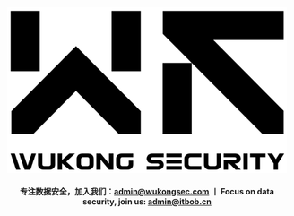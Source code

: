 <div align="center">
  <a href="https://wukongsec.com/" target="_blank" rel="noopener noreferrer">
    <img width="500px" src="../static/img/logo_b.png" alt="logo">
  </a>
  <br>
  
  #### 专注数据安全，加入我们：admin@wukongsec.com 丨 Focus on data security, join us: admin@itbob.cn
</div>
